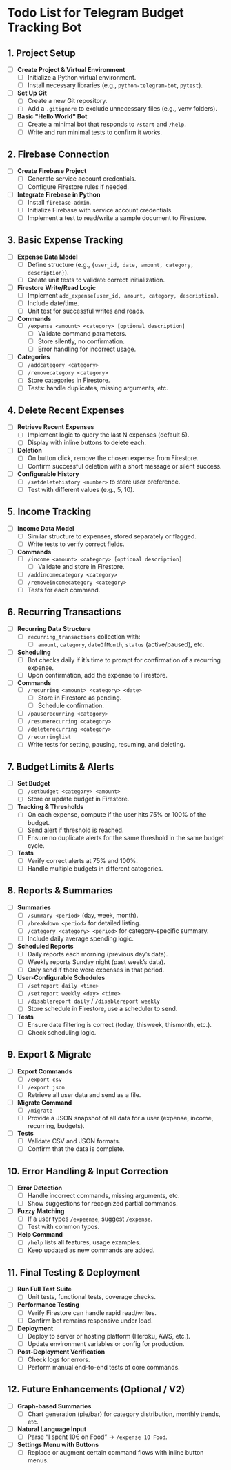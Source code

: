 # Todo List for Telegram Budget Tracking Bot

## 1. Project Setup

- [ ] **Create Project & Virtual Environment**
  - [ ] Initialize a Python virtual environment.
  - [ ] Install necessary libraries (e.g., `python-telegram-bot`, `pytest`).

- [ ] **Set Up Git**
  - [ ] Create a new Git repository.
  - [ ] Add a `.gitignore` to exclude unnecessary files (e.g., venv folders).

- [ ] **Basic "Hello World" Bot**
  - [ ] Create a minimal bot that responds to `/start` and `/help`.
  - [ ] Write and run minimal tests to confirm it works.

## 2. Firebase Connection

- [ ] **Create Firebase Project**
  - [ ] Generate service account credentials.
  - [ ] Configure Firestore rules if needed.

- [ ] **Integrate Firebase in Python**
  - [ ] Install `firebase-admin`.
  - [ ] Initialize Firebase with service account credentials.
  - [ ] Implement a test to read/write a sample document to Firestore.

## 3. Basic Expense Tracking

- [ ] **Expense Data Model**
  - [ ] Define structure (e.g., `{user_id, date, amount, category, description}`).
  - [ ] Create unit tests to validate correct initialization.

- [ ] **Firestore Write/Read Logic**
  - [ ] Implement `add_expense(user_id, amount, category, description)`.
  - [ ] Include date/time.
  - [ ] Unit test for successful writes and reads.

- [ ] **Commands**
  - [ ] `/expense <amount> <category> [optional description]`
    - [ ] Validate command parameters.
    - [ ] Store silently, no confirmation.
    - [ ] Error handling for incorrect usage.

- [ ] **Categories**
  - [ ] `/addcategory <category>`
  - [ ] `/removecategory <category>`
  - [ ] Store categories in Firestore.
  - [ ] Tests: handle duplicates, missing arguments, etc.

## 4. Delete Recent Expenses

- [ ] **Retrieve Recent Expenses**
  - [ ] Implement logic to query the last N expenses (default 5).
  - [ ] Display with inline buttons to delete each.

- [ ] **Deletion**
  - [ ] On button click, remove the chosen expense from Firestore.
  - [ ] Confirm successful deletion with a short message or silent success.

- [ ] **Configurable History**
  - [ ] `/setdeletehistory <number>` to store user preference.
  - [ ] Test with different values (e.g., 5, 10).

## 5. Income Tracking

- [ ] **Income Data Model**
  - [ ] Similar structure to expenses, stored separately or flagged.
  - [ ] Write tests to verify correct fields.

- [ ] **Commands**
  - [ ] `/income <amount> <category> [optional description]`
    - [ ] Validate and store in Firestore.
  - [ ] `/addincomecategory <category>`
  - [ ] `/removeincomecategory <category>`
  - [ ] Tests for each command.

## 6. Recurring Transactions

- [ ] **Recurring Data Structure**
  - [ ] `recurring_transactions` collection with:
    - [ ] `amount`, `category`, `dateOfMonth`, `status` (active/paused), etc.

- [ ] **Scheduling**
  - [ ] Bot checks daily if it’s time to prompt for confirmation of a recurring expense.
  - [ ] Upon confirmation, add the expense to Firestore.

- [ ] **Commands**
  - [ ] `/recurring <amount> <category> <date>`
    - [ ] Store in Firestore as pending.
    - [ ] Schedule confirmation.
  - [ ] `/pauserecurring <category>`
  - [ ] `/resumerecurring <category>`
  - [ ] `/deleterecurring <category>`
  - [ ] `/recurringlist`
  - [ ] Write tests for setting, pausing, resuming, and deleting.

## 7. Budget Limits & Alerts

- [ ] **Set Budget**
  - [ ] `/setbudget <category> <amount>`
  - [ ] Store or update budget in Firestore.

- [ ] **Tracking & Thresholds**
  - [ ] On each expense, compute if the user hits 75% or 100% of the budget.
  - [ ] Send alert if threshold is reached.
  - [ ] Ensure no duplicate alerts for the same threshold in the same budget cycle.

- [ ] **Tests**
  - [ ] Verify correct alerts at 75% and 100%.
  - [ ] Handle multiple budgets in different categories.

## 8. Reports & Summaries

- [ ] **Summaries**
  - [ ] `/summary <period>` (day, week, month).
  - [ ] `/breakdown <period>` for detailed listing.
  - [ ] `/category <category> <period>` for category-specific summary.
  - [ ] Include daily average spending logic.

- [ ] **Scheduled Reports**
  - [ ] Daily reports each morning (previous day’s data).
  - [ ] Weekly reports Sunday night (past week’s data).
  - [ ] Only send if there were expenses in that period.

- [ ] **User-Configurable Schedules**
  - [ ] `/setreport daily <time>`
  - [ ] `/setreport weekly <day> <time>`
  - [ ] `/disablereport daily` / `/disablereport weekly`
  - [ ] Store schedule in Firestore, use a scheduler to send.

- [ ] **Tests**
  - [ ] Ensure date filtering is correct (today, thisweek, thismonth, etc.).
  - [ ] Check scheduling logic.

## 9. Export & Migrate

- [ ] **Export Commands**
  - [ ] `/export csv`
  - [ ] `/export json`
  - [ ] Retrieve all user data and send as a file.

- [ ] **Migrate Command**
  - [ ] `/migrate`
  - [ ] Provide a JSON snapshot of all data for a user (expense, income, recurring, budgets).

- [ ] **Tests**
  - [ ] Validate CSV and JSON formats.
  - [ ] Confirm that the data is complete.

## 10. Error Handling & Input Correction

- [ ] **Error Detection**
  - [ ] Handle incorrect commands, missing arguments, etc.
  - [ ] Show suggestions for recognized partial commands.

- [ ] **Fuzzy Matching**
  - [ ] If a user types `/expeense`, suggest `/expense`.
  - [ ] Test with common typos.

- [ ] **Help Command**
  - [ ] `/help` lists all features, usage examples.
  - [ ] Keep updated as new commands are added.

## 11. Final Testing & Deployment

- [ ] **Run Full Test Suite**
  - [ ] Unit tests, functional tests, coverage checks.

- [ ] **Performance Testing**
  - [ ] Verify Firestore can handle rapid read/writes.
  - [ ] Confirm bot remains responsive under load.

- [ ] **Deployment**
  - [ ] Deploy to server or hosting platform (Heroku, AWS, etc.).
  - [ ] Update environment variables or config for production.

- [ ] **Post-Deployment Verification**
  - [ ] Check logs for errors.
  - [ ] Perform manual end-to-end tests of core commands.

## 12. Future Enhancements (Optional / V2)

- [ ] **Graph-based Summaries**
  - [ ] Chart generation (pie/bar) for category distribution, monthly trends, etc.

- [ ] **Natural Language Input**
  - [ ] Parse “I spent 10€ on Food” → `/expense 10 Food`.

- [ ] **Settings Menu with Buttons**
  - [ ] Replace or augment certain command flows with inline button menus.
